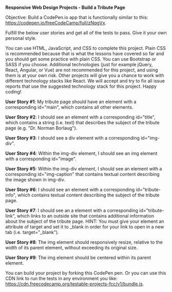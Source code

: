 <strong>Responsive Web Design Projects - Build a Tribute Page</strong>

Objective: Build a CodePen.io app that is functionally similar to this: https://codepen.io/freeCodeCamp/full/zNqgVx.

Fulfill the below user stories and get all of the tests to pass. Give it your own personal style.

You can use HTML, JavaScript, and CSS to complete this project. Plain CSS is recommended because that is what the lessons have covered so far and you should get some practice with plain CSS. You can use Bootstrap or SASS if you choose. Additional technologies (just for example jQuery, React, Angular, or Vue) are not recommended for this project, and using them is at your own risk. Other projects will give you a chance to work with different technology stacks like React. We will accept and try to fix all issue reports that use the suggested technology stack for this project. Happy coding!

<strong>User Story #1</strong>: My tribute page should have an element with a corresponding id="main", which contains all other elements.

<strong>User Story #2</strong>: I should see an element with a corresponding id="title", which contains a string (i.e. text) that describes the subject of the tribute page (e.g. "Dr. Norman Borlaug").

<strong>User Story #3</strong>: I should see a div element with a corresponding id="img-div".

<strong>User Story #4</strong>: Within the img-div element, I should see an img element with a corresponding id="image".

<strong>User Story #5</strong>: Within the img-div element, I should see an element with a corresponding id="img-caption" that contains textual content describing the image shown in img-div.

<strong>User Story #6</strong>: I should see an element with a corresponding id="tribute-info", which contains textual content describing the subject of the tribute page.

<strong>User Story #7</strong>: I should see an a element with a corresponding id="tribute-link", which links to an outside site that contains additional information about the subject of the tribute page. HINT: You must give your element an attribute of target and set it to _blank in order for your link to open in a new tab (i.e. target="_blank").

<strong>User Story #8</strong>: The img element should responsively resize, relative to the width of its parent element, without exceeding its original size.

<strong>User Story #9</strong>: The img element should be centered within its parent element.

You can build your project by forking this CodePen pen. Or you can use this CDN link to run the tests in any environment you like: https://cdn.freecodecamp.org/testable-projects-fcc/v1/bundle.js.